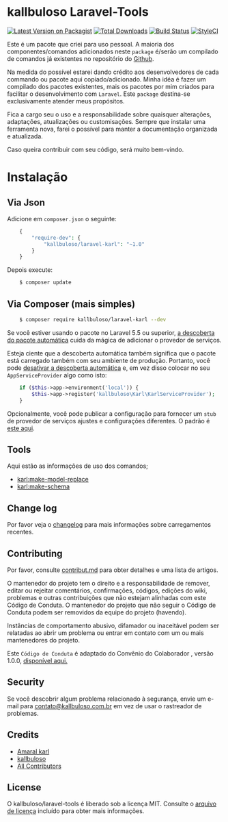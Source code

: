 # kallbuloso Laravel-Tools

[![Latest Version on Packagist][ico-version]][link-packagist]
[![Total Downloads][ico-downloads]][link-downloads]
[![Build Status][ico-travis]][link-travis]
[![StyleCI][ico-styleci]][link-styleci]

Este é um pacote que criei para uso pessoal. A maioria dos componentes/comandos adicionados neste `package` é/serão um compilado de comandos já existentes no repositório do [Github](https://github.com). 

Na medida do possível estarei dando crédito aos desenvolvedores de cada commando ou pacote aqui copiado/adicionado. Minha idéa é fazer um compilado dos pacotes existentes, mais os pacotes por mim criados para facilitar o desenvolvimento com `Laravel`. Este `package` destina-se exclusivamente atender meus propósitos. 

Fica a cargo seu o uso e a responsabilidade sobre quaisquer alterações, adaptações, atualizações ou customisações. Sempre que instalar uma ferramenta nova, farei o possível para manter a documentação organizada e atualizada. 

Caso queira contribuir com seu código, será muito bem-vindo.

# Instalação

## Via Json

Adicione em ```composer.json``` o seguinte:
``` php
    {
        "require-dev": {
            "kallbuloso/laravel-karl": "~1.0"
        }
    }
```
Depois execute:
``` bash
    $ composer update
```

## Via Composer (mais simples)

``` bash
    $ composer require kallbuloso/laravel-karl --dev
```
Se você estiver usando o pacote no Laravel 5.5 ou superior, [a descoberta do pacote automática](https://medium.com/@taylorotwell/package-auto-discovery-in-laravel-5-5-ea9e3ab20518) cuida da mágica de adicionar o provedor de serviços. 

Esteja ciente que a descoberta automática também significa que o pacote está carregado também com seu ambiente de produção. Portanto, você pode [desativar a descoberta automática](https://laravel.com/docs/5.5/packages#package-discovery) e, em vez disso colocar no seu `AppServiceProvider` algo como isto:

```php
    if ($this->app->environment('local')) {
        $this->app->register('kallbuloso\Karl\KarlServiceProvider');
    }
```
Opcionalmente, você pode publicar a configuração para fornecer um `stub` de provedor de serviços ajustes e configurações diferentes. O padrão é [este aqui](https://github.com/kallbuloso/laravel-karl/tree/master/config/karl.php). 

## Tools
Aqui estão as informações de uso dos comandos;

- [karl:make-model-replace](/readme/models.md)
- [karl:make-schema](/readme/schema.md)

## Change log

Por favor veja o [changelog](/changelog.md) para mais informações sobre carregamentos recentes.

## Contributing

Por favor, consulte [contribut.md](/contribut.md) para obter detalhes e uma lista de artigos. 

O mantenedor do projeto tem o direito e a responsabilidade de remover, editar ou rejeitar comentários, confirmações, códigos, edições do wiki, problemas e outras contribuições que não estejam alinhadas com este Código de Conduta. O mantenedor do projeto que não seguir o Código de Conduta podem ser removidos da equipe do projeto (havendo).

Instâncias de comportamento abusivo, difamador ou inaceitável podem ser relatadas ao abrir um problema ou entrar em contato com um ou mais mantenedores do projeto.

Este `Código de Conduta` é adaptado do Convênio do Colaborador , versão 1.0.0, [disponível aqui.](http://contributor-covenant.org/version/1/0/0/)

## Security

Se você descobrir algum problema relacionado à segurança, envie um e-mail para contato@kallbuloso.com.br em vez de usar o rastreador de problemas. 

## Credits

- [Amaral karl][link-author]
- [kallbuloso][link-kallbuloso]
- [All Contributors][link-contributors]

## License

O kallbuloso/laravel-tools é liberado sob a licença MIT. Consulte o [arquivo de licença](/license.md) incluído para obter mais informações. 

[ico-version]: https://img.shields.io/packagist/v/kallbuloso/laravel-karl.svg?style=flat-square
[ico-downloads]: https://img.shields.io/packagist/dt/kallbuloso/laravel-karl.svg?style=flat-square
[ico-travis]: https://img.shields.io/travis/kallbuloso/laravel-karl/master.svg?style=flat-square
[ico-styleci]: https://styleci.io/repos/12345678/shield

[link-packagist]: https://packagist.org/packages/kallbuloso/laravel-karl
[link-downloads]: https://packagist.org/packages/kallbuloso/laravel-karl
[link-travis]: https://travis-ci.org/kallbuloso/laravel-karl
[link-styleci]: https://styleci.io/repos/12345678
[link-author]: https://github.com/kallbuloso
[link-kallbuloso]: http://kallbuloso.com.br
[link-contributors]: /contributing.md
